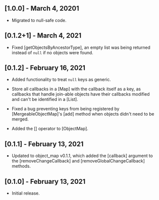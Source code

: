 ## [1.0.0] - March 4, 20201

* Migrated to null-safe code.

## [0.1.2+1] - March 4, 2021

* Fixed [getObjectsByAncestorType], an empty list was being returned instead
of `null` if no objects were found.

## [0.1.2] - February 16, 2021

* Added functionality to treat `null` keys as generic.

* Store all callbacks in a [Map] with the callback itself as a key, as
callbacks that handle join-able objects have their callbacks modified
and can't be identified in a [List].

* Fixed a bug preventing keys from being registered by [MergeableObjectMap]'s
[add] method when objects didn't need to be merged.

* Added the [] operator to [ObjectMap].

## [0.1.1] - February 13, 2021

* Updated to object_map v0.1.1, which added the [callback] argument to
the [removeChangeCallback] and [removeGlobalChangeCallback] methods.

## [0.1.0] - February 13, 2021

* Initial release.
